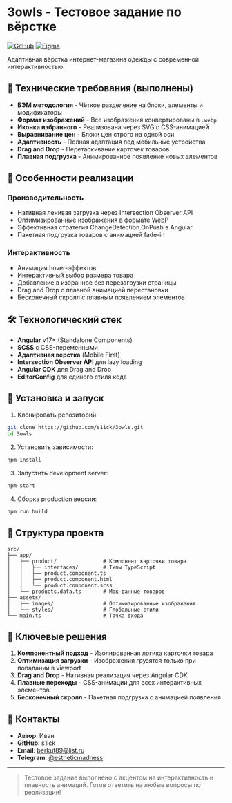 # **3owls - Тестовое задание по вёрстке**

[![GitHub](https://img.shields.io/badge/GitHub-Repo-blue)](https://github.com/s1ick/3owls)
[![Figma](https://img.shields.io/badge/Figma-Maket-purple)](https://www.figma.com/file/Xiosbk2l4FnvnftignRf9e/Untitled)

Адаптивная вёрстка интернет-магазина одежды с современной интерактивностью.

## **📌 Технические требования (выполнены)**

- **БЭМ методология** - Чёткое разделение на блоки, элементы и модификаторы
- **Формат изображений** - Все изображения конвертированы в `.webp`
- **Иконка избранного** - Реализована через SVG с CSS-анимацией
- **Выравнивание цен** - Блоки цен строго на одной оси
- **Адаптивность** - Полная адаптация под мобильные устройства
- **Drag and Drop** - Перетаскивание карточек товаров
- **Плавная подгрузка** - Анимированное появление новых элементов

## **🚀 Особенности реализации**

### **Производительность**
- Нативная ленивая загрузка через Intersection Observer API
- Оптимизированные изображения в формате WebP
- Эффективная стратегия ChangeDetection.OnPush в Angular
- Пакетная подгрузка товаров с анимацией fade-in

### **Интерактивность**
- Анимация hover-эффектов
- Интерактивный выбор размера товара
- Добавление в избранное без перезагрузки страницы
- Drag and Drop с плавной анимацией перестановки
- Бесконечный скролл с плавным появлением элементов

## **🛠 Технологический стек**

- **Angular** v17+ (Standalone Components)
- **SCSS** с CSS-переменными
- **Адаптивная верстка** (Mobile First)
- **Intersection Observer API** для lazy loading
- **Angular CDK** для Drag and Drop
- **EditorConfig** для единого стиля кода

## **🚀 Установка и запуск**

1. Клонировать репозиторий:
```bash
git clone https://github.com/s1ick/3owls.git
cd 3owls
```

2. Установить зависимости:
```bash
npm install
```

3. Запустить development server:
```bash
npm start
```

4. Сборка production версии:
```bash
npm run build
```

## **📂 Структура проекта**

```
src/
├── app/
│   ├── product/               # Компонент карточки товара
│   │   ├── interfaces/        # Типы TypeScript
│   │   ├── product.component.ts
│   │   ├── product.component.html
│   │   └── product.component.scss
│   └── products.data.ts       # Мок-данные товаров
├── assets/
│   ├── images/                # Оптимизированные изображения
│   └── styles/                # Глобальные стили
└── main.ts                    # Точка входа
```

## **📝 Ключевые решения**

1. **Компонентный подход** - Изолированная логика карточки товара
2. **Оптимизация загрузки** - Изображения грузятся только при попадании в viewport
3. **Drag and Drop** - Нативная реализация через Angular CDK
4. **Плавные переходы** - CSS-анимации для всех интерактивных элементов
5. **Бесконечный скролл** - Пакетная подгрузка с анимацией появления

## **📧 Контакты**

- **Автор**: Иван
- **GitHub**: [s1ick](https://github.com/s1ick)
- **Email**: [berkut89@list.ru](mailto:berkut89@list.ru)
- **Telegram**: [@estheticmadness](https://t.me/estheticmadness)

---

> Тестовое задание выполнено с акцентом на интерактивность и плавность анимаций. Готов ответить на любые вопросы по реализации!